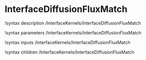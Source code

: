 <!-- MOOSE Documentation Stub: Remove this when content is added. -->

# InterfaceDiffusionFluxMatch

!syntax description /InterfaceKernels/InterfaceDiffusionFluxMatch

!syntax parameters /InterfaceKernels/InterfaceDiffusionFluxMatch

!syntax inputs /InterfaceKernels/InterfaceDiffusionFluxMatch

!syntax children /InterfaceKernels/InterfaceDiffusionFluxMatch
